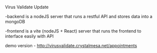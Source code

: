 Virus Validate Update


-backend is a nodeJS server that runs a restful API and stores data into a mongoDB

-frontend is a vite (nodeJS + React) server that runs the frontend to interface easily with API


demo version - http://virusvalidate.crystalmesa.net/appointments
